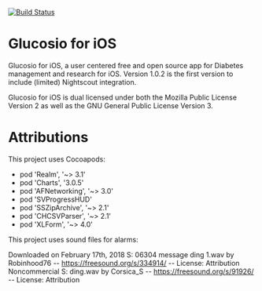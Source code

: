 [![Build Status](https://travis-ci.org/Glucosio/glucosio-ios.svg?branch=develop)](https://travis-ci.org/Glucosio/glucosio-ios)

# Glucosio for iOS

Glucosio for iOS, a user centered free and open source app for Diabetes management and research for iOS.  Version 1.0.2 is the first version to include (limited) Nightscout integration.

Glucosio for iOS is dual licensed under both the Mozilla Public License Version 2 as well as the GNU General Public License Version 3.

# Attributions

This project uses Cocoapods:

* pod 'Realm', '~> 3.1'
* pod 'Charts', '3.0.5'
* pod 'AFNetworking', '~> 3.0'
* pod 'SVProgressHUD'
* pod 'SSZipArchive', '~> 2.1'
* pod 'CHCSVParser', '~> 2.1'
* pod 'XLForm', '~> 4.0'

This project uses sound files for alarms:

Downloaded on February 17th, 2018
     S: 06304 message ding 1.wav by Robinhood76 -- https://freesound.org/s/334914/ -- License: Attribution Noncommercial
     S: ding.wav by Corsica_S -- https://freesound.org/s/91926/ -- License: Attribution